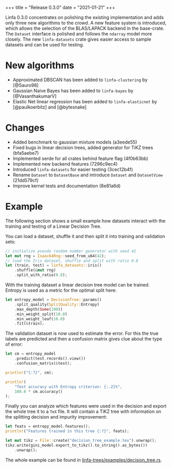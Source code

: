 +++
title = "Release 0.3.0"
date = "2021-01-21"
+++

Linfa 0.3.0 concentrates on polishing the existing implementation and adds only three new algorithms to the crowd. A new feature system is introduced, which allows the selection of the BLAS/LAPACK backend in the base-crate. The `Dataset` interface is polished and follows the `ndarray` model more closely. The new `linfa-datasets` crate gives easier access to sample datasets and can be used for testing.
<!-- more -->

# New algorithms
 * Approximated DBSCAN has been added to `linfa-clustering` by [@Sauro98]
 * Gaussian Naive Bayes  has been added to `linfa-bayes` by [@VasanthakumarV]
 * Elastic Net linear regression has been added to `linfa-elasticnet` by [@paulkoerbitz] and [@bytesnake]

# Changes
 * Added benchmark to gaussian mixture models (a3eede55)
 * Fixed bugs in linear decision trees, added generator for TiKZ trees (bfa5aebe7)
 * Implemented serde for all crates behind feature flag (4f0b63bb)
 * Implemented new backend features (7296c9ec4)
 * Introduced `linfa-datasets` for easier testing (3cec12b4f)
 * Rename `Dataset` to `DatasetBase` and introduce `Dataset` and `DatasetView` (21dd579cf)
 * Improve kernel tests and documentation (8e81a6d)

# Example
The following section shows a small example how datasets interact with the training and testing of a Linear Decision Tree. 

You can load a dataset, shuffle it and then split it into training and validation sets:
```rust
// initialize pseudo random number generator with seed 42
let mut rng = Isaac64Rng::seed_from_u64(42);
// load the Iris dataset, shuffle and split with ratio 0.8
let (train, test) = linfa_datasets::iris()
    .shuffle(&mut rng)
    .split_with_ratio(0.8);
```
With the training dataset a linear decision tree model can be trained. Entropy is used as a metric for the optimal split here:
```rust
let entropy_model = DecisionTree::params()
    .split_quality(SplitQuality::Entropy)
    .max_depth(Some(100))
    .min_weight_split(10.0)
    .min_weight_leaf(10.0)
    .fit(&train);
```
The validation dataset is now used to estimate the error. For this the true labels are predicted and then a confusion matrix gives clue about the type of error:
```rust
let cm = entropy_model
    .predict(test.records().view())
    .confusion_matrix(&test);

println!("{:?}", cm);

println!(
    "Test accuracy with Entropy criterion: {:.2}%",
    100.0 * cm.accuracy()
);
```
Finally you can analyze which features were used in the decision and export the whole tree it to a `TeX` file. It will contain a TiKZ tree with information on the splitting decision and impurity improvement:
```rust
let feats = entropy_model.features();
println!("Features trained in this tree {:?}", feats);

let mut tikz = File::create("decision_tree_example.tex").unwrap();
tikz.write(gini_model.export_to_tikz().to_string().as_bytes())
    .unwrap();
```
The whole example can be found in [linfa-trees/examples/decision_tree.rs](https://github.com/rust-ml/linfa/blob/master/linfa-trees/examples/decision_tree.rs).
